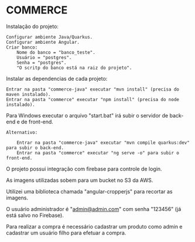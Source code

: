 # COMMERCE

Instalação do projeto:

	Configurar ambiente Java/Quarkus.
	Configurar ambiente Angular.
	Criar banco:
		Nome do banco = "banco_teste".
		Usuário = "postgres".
		Senha = "postgres".
		"O scritp do banco está na raiz do projeto".

Instalar as dependencias de cada projeto:

	Entrar na pasta "commerce-java" executar "mvn install" (precisa do maven instalado).
	Entrar na pasta "commerce" executar "npm install" (precisa do node instalado).
	
Para Windows executar o arquivo "start.bat" irá subir o servidor de back-end e de front-end.

	Alternativo:
	
		Entrar na pasta "commerce-java" executar "mvn compile quarkus:dev" para subir o back-end.	
		Entrar na pasta "commerce" executar "ng serve -o" para subir o front-end.
	

O projeto possui integração com firebase para controle de login.

As imagens utilizadas sobem para um bucket no S3 da AWS.

Utilizei uma biblioteca chamada "angular-cropperjs" para recortar as imagens.


O usuário administrador é "admin@admin.com" com senha "123456" (já está salvo no Firebase).

Para realizar a compra é necessário cadastrar um produto como admin e cadastrar um usuário filho para efetuar a compra.
